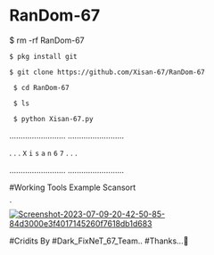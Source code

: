 # RanDom-67

$ rm -rf RanDom-67

` $ pkg install git `

` $ git clone https://github.com/Xisan-67/RanDom-67 `

` $ cd RanDom-67`

` $ ls`

` $ python Xisan-67.py`


.........................
.........................

.
.
.
`X`
`i`
`s`
`a`
`n`
`6`
`7`
.
.
.

.........................
.........................

#Working Tools Example Scansort

`<a href="https://ibb.co/xYGXtLX"><img src="https://i.ibb.co/kJ05sB5/Screenshot-2023-07-09-20-42-50-85-84d3000e3f4017145260f7618db1d683.jpg" alt="Screenshot-2023-07-09-20-42-50-85-84d3000e3f4017145260f7618db1d683" border="0"></a>




#Cridits By #Dark_FixNeT_67_Team..
#Thanks...🥰
